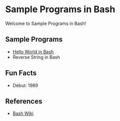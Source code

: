 # Sample Programs in Bash

Welcome to Sample Programs in Bash!

## Sample Programs

- [Hello World in Bash](https://therenegadecoder.com/code/hello-world-in-bash/)
- Reverse String in Bash

## Fun Facts

- Debut: 1989

## References

- [Bash Wiki](https://en.wikipedia.org/wiki/Bash_(Unix_shell))
